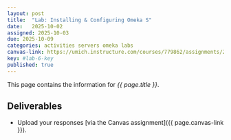 ```yaml
---
layout: post
title:  "Lab: Installing & Configuring Omeka S"
date:   2025-10-02
assigned: 2025-10-03
due: 2025-10-09
categories: activities servers omeka labs
canvas-link: https://umich.instructure.com/courses/779862/assignments/2900388
key: #lab-6-key
published: true
---
```



This page contains the information for *{{ page.title }}*.


## Deliverables

- Upload your responses [via the Canvas assignment]({{ page.canvas-link }}).
